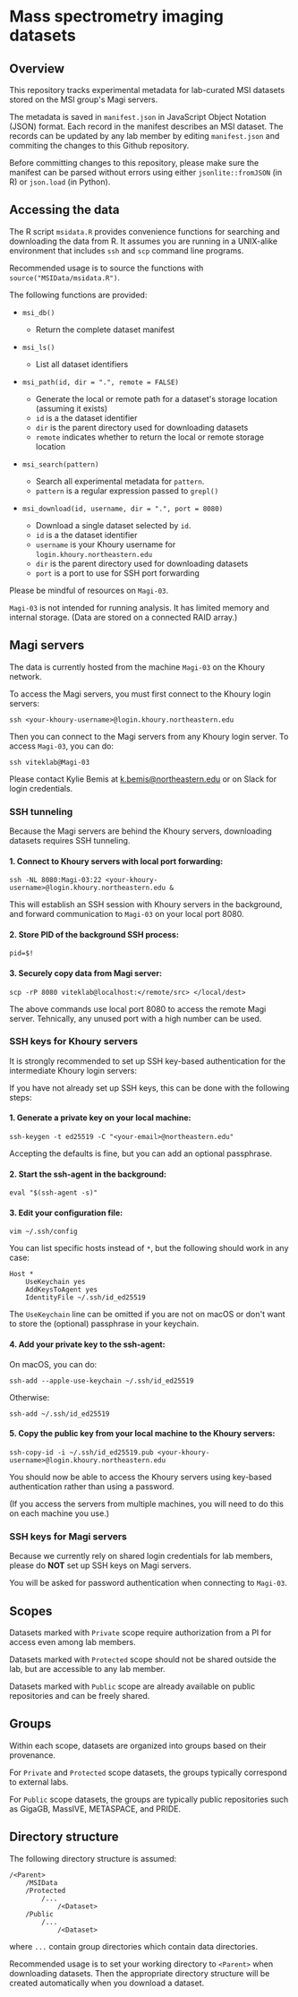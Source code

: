 # Mass spectrometry imaging datasets



## Overview

This repository tracks experimental metadata for lab-curated MSI datasets stored on the MSI group's Magi servers.

The metadata is saved in `manifest.json` in JavaScript Object Notation (JSON) format. Each record in the manifest describes an MSI dataset. The records can be updated by any lab member by editing `manifest.json` and commiting the changes to this Github repository.

Before committing changes to this repository, please make sure the manifest can be parsed without errors using either `jsonlite::fromJSON` (in R) or `json.load` (in Python).




## Accessing the data

The R script `msidata.R` provides convenience functions for searching and downloading the data from R. It assumes you are running in a UNIX-alike environment that includes `ssh` and `scp` command line programs.

Recommended usage is to source the functions with `source("MSIData/msidata.R")`.

The following functions are provided:

- `msi_db()`
    + Return the complete dataset manifest

- `msi_ls()`
    + List all dataset identifiers

- `msi_path(id, dir = ".", remote = FALSE)`
    + Generate the local or remote path for a dataset's storage location (assuming it exists)
    + `id` is a the dataset identifier
    + `dir` is the parent directory used for downloading datasets
    + `remote` indicates whether to return the local or remote storage location 

- `msi_search(pattern)`
    + Search all experimental metadata for `pattern`.
    + `pattern` is a regular expression passed to `grepl()`

- `msi_download(id, username, dir = ".", port = 8080)`
    + Download a single dataset selected by `id`.
    + `id` is a the dataset identifier
    + `username` is your Khoury username for `login.khoury.northeastern.edu`
    + `dir` is the parent directory used for downloading datasets
    + `port` is a port to use for SSH port forwarding

Please be mindful of resources on `Magi-03`.

`Magi-03` is not intended for running analysis. It has limited memory and internal storage. (Data are stored on a connected RAID array.)





## Magi servers

The data is currently hosted from the machine `Magi-03` on the Khoury network.

To access the Magi servers, you must first connect to the Khoury login servers:

`ssh <your-khoury-username>@login.khoury.northeastern.edu`

Then you can connect to the Magi servers from any Khoury login server. To access `Magi-03`, you can do:

`ssh viteklab@Magi-03`

Please contact Kylie Bemis at <k.bemis@northeastern.edu> or on Slack for login credentials.



### SSH tunneling

Because the Magi servers are behind the Khoury servers, downloading datasets requires SSH tunneling.

#### 1. Connect to Khoury servers with local port forwarding:

`ssh -NL 8080:Magi-03:22 <your-khoury-username>@login.khoury.northeastern.edu &`

This will establish an SSH session with Khoury servers in the background, and forward communication to `Magi-03` on your local port 8080.

#### 2. Store PID of the background SSH process:

`pid=$!`

#### 3. Securely copy data from Magi server:

`scp -rP 8080 viteklab@localhost:</remote/src> </local/dest>`

The above commands use local port 8080 to access the remote Magi server. Tehnically, any unused port with a high number can be used.



### SSH keys for Khoury servers

It is strongly recommended to set up SSH key-based authentication for the intermediate Khoury login servers:

If you have not already set up SSH keys, this can be done with the following steps:

#### 1. Generate a private key on your local machine:

`ssh-keygen -t ed25519 -C "<your-email>@northeastern.edu"`

Accepting the defaults is fine, but you can add an optional passphrase.

#### 2. Start the ssh-agent in the background:

`eval "$(ssh-agent -s)"`

#### 3. Edit your configuration file:

`vim ~/.ssh/config`

You can list specific hosts instead of `*`, but the following should work in any case:

```
Host *
	UseKeychain yes
	AddKeysToAgent yes
	IdentityFile ~/.ssh/id_ed25519
```

The `UseKeychain` line can be omitted if you are not on macOS or don't want to store the (optional) passphrase in your keychain.

#### 4. Add your private key to the ssh-agent:

On macOS, you can do:

`ssh-add --apple-use-keychain ~/.ssh/id_ed25519`

Otherwise:

`ssh-add ~/.ssh/id_ed25519`

#### 5. Copy the public key from your local machine to the Khoury servers:

`ssh-copy-id -i ~/.ssh/id_ed25519.pub <your-khoury-username>@login.khoury.northeastern.edu`

You should now be able to access the Khoury servers using key-based authentication rather than using a password.

(If you access the servers from multiple machines, you will need to do this on each machine you use.)

### SSH keys for Magi servers

Because we currently rely on shared login credentials for lab members, please do __NOT__ set up SSH keys on Magi servers.

You will be asked for password authentication when connecting to `Magi-03`.



## Scopes

Datasets marked with `Private` scope require authorization from a PI for access even among lab members.

Datasets marked with `Protected` scope should not be shared outside the lab, but are accessible to any lab member.

Datasets marked with `Public` scope are already available on public repositories and can be freely shared.



## Groups

Within each scope, datasets are organized into groups based on their provenance.

For `Private` and `Protected` scope datasets, the groups typically correspond to external labs.

For `Public` scope datasets, the groups are typically public repositories such as GigaGB, MassIVE, METASPACE, and PRIDE.



## Directory structure

The following directory structure is assumed:

```
/<Parent>
    /MSIData
    /Protected
        /...
            /<Dataset>
    /Public
        /...
            /<Dataset>
```

where `...` contain group directories which contain data directories.

Recommended usage is to set your working directory to `<Parent>` when downloading datasets. Then the appropriate directory structure will be created automatically when you download a dataset.


